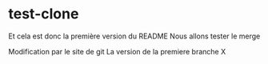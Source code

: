 # test-clone

Et cela est donc la première version du README 
Nous allons tester le merge

Modification par le site de git
La version de la premiere branche X
